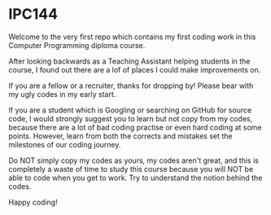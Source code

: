 # IPC144

Welcome to the very first repo which contains my first coding work in this Computer Programming diploma course.

After looking backwards as a Teaching Assistant helping students in the course, I found out there are a lof of places I could make improvements on.

If you are a fellow or a recruiter, thanks for dropping by! Please bear with my ugly codes in my early start.

If you are a student which is Googling or searching on GitHub for source code, I would strongly suggest you to learn but not copy from my codes, because there are a lot of bad coding practise or even hard coding at some points. However, learn from both the corrects and mistakes set the milestones of our coding journey.

Do NOT simply copy my codes as yours, my codes aren't great, and this is completely a waste of time to study this course because you will NOT be able to code when you get to work. Try to understand the notion behind the codes.

Happy coding!
